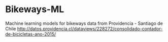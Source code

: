 # Bikeways-ML
Machine learning models for bikeways data from Providencia - Santiago de Chile http://datos.providencia.cl/dataviews/228272/consolidado-contador-de-bicicletas-ano-2015/

